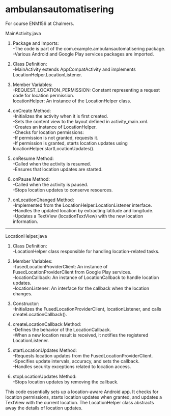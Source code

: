 # ambulansautomatisering
For course ENM156 at Chalmers.

MainActivity.java
1. Package and Imports:  
   -The code is part of the com.example.ambulansautomatisering package.  
   -Various Android and Google Play services packages are imported.  

2. Class Definition:  
   -MainActivity extends AppCompatActivity and implements LocationHelper.LocationListener.  

3. Member Variables:  
   -REQUEST_LOCATION_PERMISSION: Constant representing a request code for location permission.  
   locationHelper: An instance of the LocationHelper class.  

4. onCreate Method:  
   -Initializes the activity when it is first created.  
   -Sets the content view to the layout defined in activity_main.xml.  
   -Creates an instance of LocationHelper.  
   -Checks for location permissions:  
   -If permission is not granted, requests it.  
   -If permission is granted, starts location updates using locationHelper.startLocationUpdates().  

5. onResume Method:  
   -Called when the activity is resumed.  
   -Ensures that location updates are started.  

6. onPause Method:  
   -Called when the activity is paused.  
   -Stops location updates to conserve resources.  

7. onLocationChanged Method:  
   -Implemented from the LocationHelper.LocationListener interface.  
   -Handles the updated location by extracting latitude and longitude.  
   -Updates a TextView (locationTextView) with the new location information.  

--------------------------------------------------------------------------------------------
LocationHelper.java  
1. Class Definition:  
   -LocationHelper class responsible for handling location-related tasks.  

2. Member Variables:  
   -fusedLocationProviderClient: An instance of FusedLocationProviderClient from Google Play services.  
   -locationCallback: An instance of LocationCallback to handle location updates.  
   -locationListener: An interface for the callback when the location changes.  

3. Constructor:  
   -Initializes the FusedLocationProviderClient, locationListener, and calls createLocationCallback().  

4. createLocationCallback Method:  
   -Defines the behavior of the LocationCallback.  
   -When a new location result is received, it notifies the registered LocationListener.  

5. startLocationUpdates Method:  
   -Requests location updates from the FusedLocationProviderClient.  
   -Specifies update intervals, accuracy, and sets the callback.  
   -Handles security exceptions related to location access.  

6. stopLocationUpdates Method:  
   -Stops location updates by removing the callback.  

This code essentially sets up a location-aware Android app.
It checks for location permissions, starts location updates when granted, and updates a TextView with the current location.
The LocationHelper class abstracts away the details of location updates.
